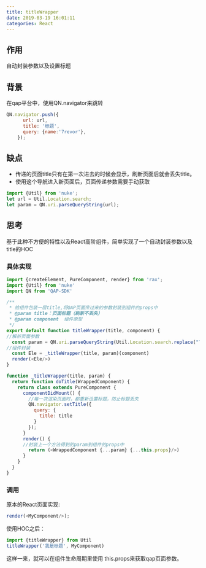 ```yaml
---
title: titleWrapper
date: 2019-03-19 16:01:11
categories: React
---
```

## 作用
自动封装参数以及设置标题
## 背景
在qap平台中，使用QN.navigator来跳转
```javascript
QN.navigator.push({
      url: url,
      title: '标题',
      query: {name:'7revor'},
    });
```

## 缺点
- 传递的页面title只有在第一次进去的时候会显示，刷新页面后就会丢失title。
- 使用这个导航进入新页面后，页面传递参数需要手动获取
```javascript
import {Util} from 'nuke';
let url = Util.Location.search;
let param = QN.uri.parseQueryString(url);
```

## 思考
基于此种不方便的特性以及React高阶组件，简单实现了一个自动封装参数以及title的HOC

### 具体实现
```javascript
import {createElement, PureComponent, render} from 'rax';
import {Util} from 'nuke'
import QN from 'QAP-SDK'

/**
 * 给组件包装一层title,将QAP页面传过来的参数封装到组件的props中
 * @param title：页面标题（刷新不丢失）
 * @param component  组件原型
 */
export default function titleWrapper(title, component) {
//解析页面参数
  const param = QN.uri.parseQueryString(Util.Location.search.replace("?", ""))
//组件封装
  const Ele = _titleWrapper(title, param)(component)
  render(<Ele/>)
}

function _titleWrapper(title, param) {
  return function doTitle(WrappedComponent) {
    return class extends PureComponent {
      componentDidMount() {
        //每一次渲染页面时，都重新设置标题，防止标题丢失
        QN.navigator.setTitle({
          query: {
            title: title
          }
        });
      }
      render() { 
      //封装上一个方法得到的param到组件的props中
        return (<WrappedComponent {...param} {...this.props}/>)
      }
    }
  }
}
```

### 调用

原本的React页面实现:
```javascript
render(<MyComponent/>);
```
使用HOC之后：
```javascript
import {titleWrapper} from Util
titleWrapper('我是标题', MyComponent)
```
这样一来，就可以在组件生命周期里使用 this.props来获取qap页面参数。
